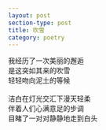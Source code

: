 ```yaml
---
layout: post
section-type: post
title: 吹雪
category: poetry
---
```


我经历了一次美丽的邂逅<br>
是这突如其来的吹雪<br>
轻轻吻向泥土的等候<br><br>
洁白在灯光交汇下漫天轻柔<br>
伴着人们心满意足的步调<br>
目睹了一对对静静地走到白头<br>